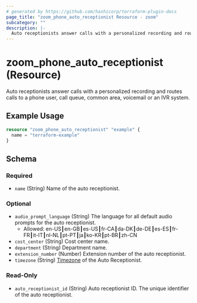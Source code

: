 ```yaml
---
# generated by https://github.com/hashicorp/terraform-plugin-docs
page_title: "zoom_phone_auto_receptionist Resource - zoom"
subcategory: ""
description: |-
  Auto receptionists answer calls with a personalized recording and routes calls to a phone user, call queue, common area, voicemail or an IVR system.
---
```


# zoom_phone_auto_receptionist (Resource)

Auto receptionists answer calls with a personalized recording and routes calls to a phone user, call queue, common area, voicemail or an IVR system.

## Example Usage

```terraform
resource "zoom_phone_auto_receptionist" "example" {
  name = "terraform-example"
}
```

<!-- schema generated by tfplugindocs -->
## Schema

### Required

- `name` (String) Name of the auto receptionist.

### Optional

- `audio_prompt_language` (String) The language for all default audio prompts for the auto receptionist.
  - Allowed: en-US┃en-GB┃es-US┃fr-CA┃da-DK┃de-DE┃es-ES┃fr-FR┃it-IT┃nl-NL┃pt-PT┃ja┃ko-KR┃pt-BR┃zh-CN
- `cost_center` (String) Cost center name.
- `department` (String) Department name.
- `extension_number` (Number) Extension number of the auto receptionist.
- `timezone` (String) [Timezone](https://marketplace.zoom.us/docs/api-reference/other-references/abbreviation-lists#timezones) of the Auto Receptionist.

### Read-Only

- `auto_receptionist_id` (String) Auto receptionist ID. The unique identifier of the auto receptionist.
